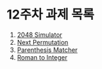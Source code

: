 # 12주차 과제 목록

1. [2048 Simulator](./week12-1-2048-simulator)
2. [Next Permutation](./week12-2-next-permutation)
3. [Parenthesis Matcher](./week12-3-parenthesis-matcher)
4. [Roman to Integer](./week12-4-roman-to-integer)